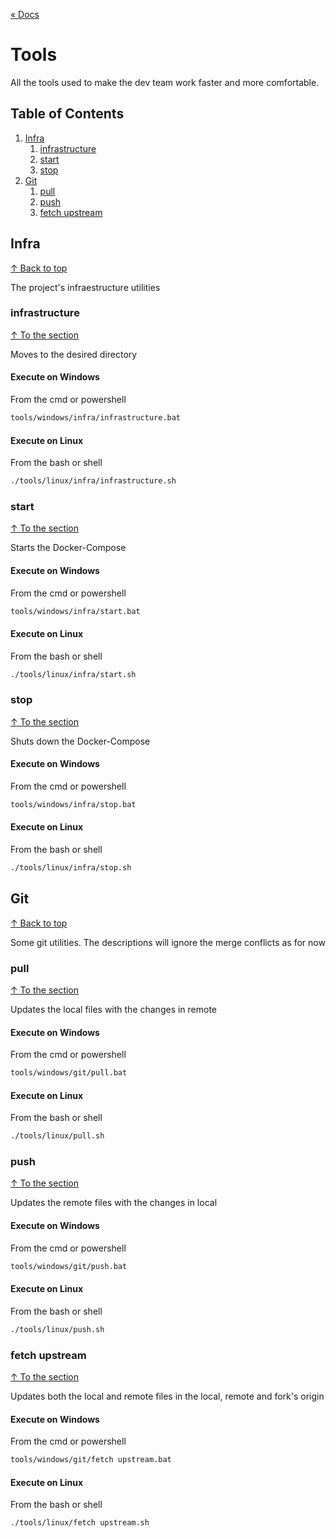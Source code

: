 [« Docs](../README.md)

# Tools #

All the tools used to make the dev team work faster and more comfortable.

## Table of Contents

1. [Infra](#infra)
    1. [infrastructure](#infrastructure)
    1. [start](#start)
    1. [stop](#stop)
1. [Git](#git)
    1. [pull](#pull)
    1. [push](#push)
    1. [fetch upstream](#fetch-upstream)

## Infra
[↑ Back to top](#table-of-contents)

The project's infraestructure utilities

### infrastructure
[↑ To the section](#infra)

Moves to the desired directory

#### Execute on Windows

From the cmd or powershell

```bash
tools/windows/infra/infrastructure.bat
```

#### Execute on Linux

From the bash or shell

```bash
./tools/linux/infra/infrastructure.sh
```

### start
[↑ To the section](#infra)

Starts the Docker-Compose

#### Execute on Windows

From the cmd or powershell

```bash
tools/windows/infra/start.bat
```

#### Execute on Linux

From the bash or shell

```bash
./tools/linux/infra/start.sh
```

### stop
[↑ To the section](#infra)

Shuts down the Docker-Compose

#### Execute on Windows

From the cmd or powershell

```bash
tools/windows/infra/stop.bat
```

#### Execute on Linux

From the bash or shell

```bash
./tools/linux/infra/stop.sh
```

## Git
[↑ Back to top](#table-of-contents)

Some git utilities. The descriptions will ignore the merge conflicts as for now

### pull
[↑ To the section](#git)

Updates the local files with the changes in remote

#### Execute on Windows

From the cmd or powershell

```bash
tools/windows/git/pull.bat
```

#### Execute on Linux

From the bash or shell

```bash
./tools/linux/pull.sh
```

### push
[↑ To the section](#git)

Updates the remote files with the changes in local

#### Execute on Windows

From the cmd or powershell

```bash
tools/windows/git/push.bat
```

#### Execute on Linux

From the bash or shell

```bash
./tools/linux/push.sh
```

### fetch upstream
[↑ To the section](#git)

Updates both the local and remote files in the local, remote and fork's origin

#### Execute on Windows

From the cmd or powershell

```bash
tools/windows/git/fetch upstream.bat
```

#### Execute on Linux

From the bash or shell

```bash
./tools/linux/fetch upstream.sh
```